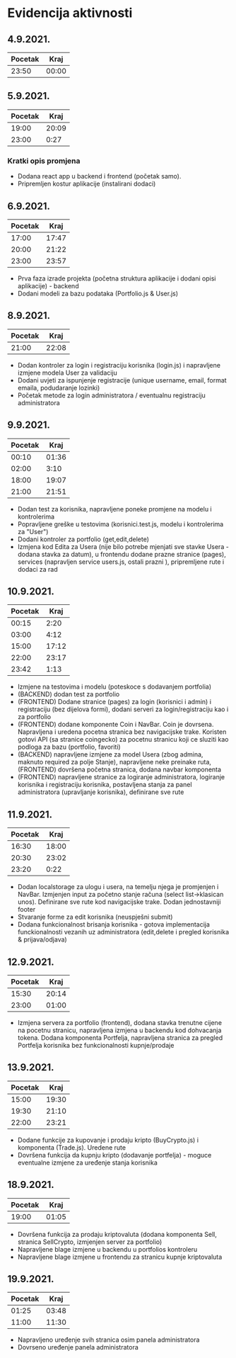# Evidencija aktivnosti

## 4.9.2021.
Pocetak | Kraj
------- | ----
23:50   | 00:00

## 5.9.2021.
Pocetak | Kraj
------- | ----
19:00   | 20:09
23:00   | 0:27
### Kratki opis promjena
- Dodana react app u backend i frontend (početak samo).
- Pripremljen kostur aplikacije (instalirani dodaci)

## 6.9.2021.
Pocetak | Kraj
------- | ----
17:00   | 17:47
20:00   | 21:22
23:00   | 23:57
- Prva faza izrade projekta (početna struktura aplikacije i dodani opisi aplikacije) - backend
- Dodani modeli za bazu podataka (Portfolio.js & User.js)

## 8.9.2021.
Pocetak | Kraj
------- | ----
21:00 | 22:08
- Dodan kontroler za login i registraciju korisnika (login.js) i napravljene izmjene modela User za validaciju
- Dodani uvjeti za ispunjenje registracije (unique username, email, format emaila, podudaranje lozinki)
- Početak metode za login administratora / eventualnu registraciju administratora

## 9.9.2021.
Pocetak | Kraj
------- | ----
00:10 | 01:36
02:00 | 3:10
18:00 | 19:07
21:00 |21:51
- Dodan test za korisnika, napravljene poneke promjene na modelu i kontrolerima
- Popravljene greške u testovima (korisnici.test.js, modelu i kontrolerima za "User")
- Dodani kontroler za portfolio (get,edit,delete)
- Izmjena kod Edita za Usera (nije bilo potrebe mjenjati sve stavke Usera - dodana stavka za datum), u frontendu dodane prazne stranice (pages), services (napravljen service users.js, ostali prazni ), pripremljene rute i dodaci za rad

## 10.9.2021.
Pocetak | Kraj
------- | ----
00:15 | 2:20
03:00 | 4:12
15:00 | 17:12
22:00 | 23:17
23:42 | 1:13
- Izmjene na testovima i modelu (poteskoce s dodavanjem portfolia)
- (BACKEND) dodan test za portfolio 
- (FRONTEND) Dodane stranice (pages) za login (korisnici i admin) i registraciju (bez dijelova formi), dodani serveri za login/registraciju kao i za portfolio
- (FRONTEND) dodane komponente Coin i NavBar. Coin je dovrsena. Napravljena i uredena pocetna stranica bez navigacijske trake. Koristen gotovi API (sa stranice coingecko) za pocetnu stranicu koji ce sluziti kao podloga za bazu (portfolio, favoriti)
- (BACKEND) napravljene izmjene za model Usera (zbog admina, maknuto required za polje Stanje), napravljene neke preinake ruta, (FRONTEND) dovršena početna stranica, dodana navbar komponenta
- (FRONTEND) napravljene stranice za logiranje administratora, logiranje korisnika i registraciju korisnika, postavljena stanja za panel administratora (upravljanje korisnika), definirane sve rute

## 11.9.2021.
Pocetak | Kraj
------- | ----
16:30 | 18:00
20:30 | 23:02
23:20 | 0:22
- Dodan localstorage za ulogu i usera, na temelju njega je promjenjen i NavBar. Izmjenjen input za početno stanje računa (select list->klasican unos). Definirane sve rute kod navigacijske trake. Dodan jednostavniji footer
- Stvaranje forme za edit korisnika (neuspješni submit)
- Dodana funkcionalnost brisanja korisnika - gotova implementacija funckionalnosti vezanih uz administratora (edit,delete i pregled korisnika & prijava/odjava)

## 12.9.2021.
Pocetak | Kraj
------- | ----
15:30 | 20:14
23:00 | 01:00
- Izmjena servera za portfolio (frontend), dodana stavka trenutne cijene na pocetnu stranicu, napravljena izmjena u backendu kod dohvacanja tokena. Dodana komponenta Portfelja, napravljena stranica za pregled Portfelja korisnika bez funkcionalnosti kupnje/prodaje

## 13.9.2021.
Pocetak | Kraj
------- | ----
15:00 | 19:30
19:30 | 21:10
22:00 | 23:21
- Dodane funkcije za kupovanje i prodaju kripto (BuyCrypto.js) i komponenta (Trade.js). Uredene rute
- Dovršena funkcija da kupnju kripto (dodavanje portfelja) - moguce eventualne izmjene za uređenje stanja korisnika

## 18.9.2021.
Pocetak | Kraj
------- | ----
19:00 | 01:05
- Dovršena funkcija za prodaju kriptovaluta (dodana komponenta Sell, stranica SellCrypto, izmjenjen server za portfolio)
- Napravljene blage izmjene u backendu u portfolios kontroleru
- Napravljene blage izmjene u frontendu za stranicu kupnje kriptovaluta

## 19.9.2021.
Pocetak | Kraj
------- | ----
01:25 | 03:48
11:00 | 11:30
- Napravljeno uređenje svih stranica osim panela administratora
- Dovrseno uređenje panela administratora
